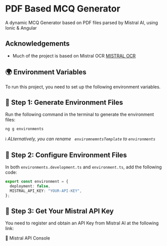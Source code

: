 # PDF Based MCQ Generator

A dynamic MCQ Generator based on PDF files parsed by Mistral AI, using Ionic & Angular

## Acknowledgements

- Much of the project is based on Mistral OCR [MISTRAL OCR](https://mistral.ai/news/mistral-ocr)

## 🌍 Environment Variables

To run this project, you need to set up the following environment variables.

## 📌 Step 1: Generate Environment Files

Run the following command in the terminal to generate the environment files:

```sh
ng g environments
```
ℹ️ <i>ALternatively, you can rename ``` enviromnemntsTemplate``` to ``` environments ```</i>

## 📌 Step 2: Configure Environment Files

In both `environments.development.ts` and `environment.ts`, add the following code:

```ts
export const environment = {
  deployment: false,
  MISTRAL_API_KEY: "YOUR-API-KEY",
};
```

## 📌 Step 3: Get Your Mistral API Key

You need to register and obtain an API Key from Mistral AI at the following link:

🔗 Mistral API Console
